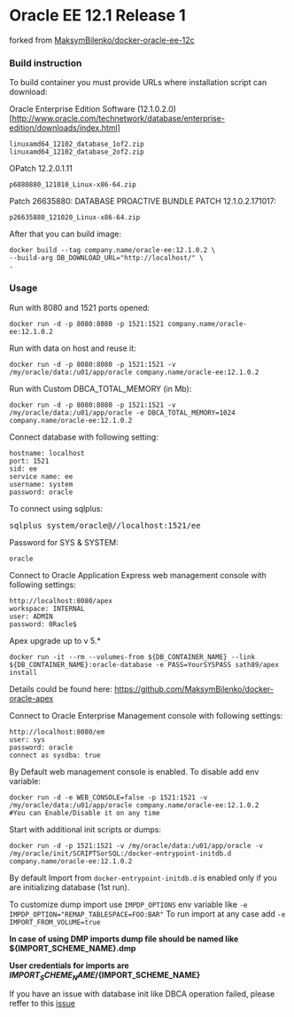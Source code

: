 Oracle EE 12.1 Release 1
============================
forked from [MaksymBilenko/docker-oracle-ee-12c](#https://github.com/MaksymBilenko/docker-oracle-ee-12c)

### Build instruction

To build container you must provide URLs where installation script can download: 
    
Oracle Enterprise Edition Software (12.1.0.2.0) [http://www.oracle.com/technetwork/database/enterprise-edition/downloads/index.html]    

    linuxamd64_12102_database_1of2.zip
    linuxamd64_12102_database_2of2.zip 

OPatch 12.2.0.1.11

    p6880880_121010_Linux-x86-64.zip 
 
Patch 26635880: DATABASE PROACTIVE BUNDLE PATCH 12.1.0.2.171017:
     
    p26635880_121020_Linux-x86-64.zip

After that you can build image:     
    
    docker build --tag company.name/oracle-ee:12.1.0.2 \
    --build-arg DB_DOWNLOAD_URL="http://localhost/" \
    .
### Usage

Run with 8080 and 1521 ports opened:

    docker run -d -p 8080:8080 -p 1521:1521 company.name/oracle-ee:12.1.0.2

Run with data on host and reuse it:

    docker run -d -p 8080:8080 -p 1521:1521 -v /my/oracle/data:/u01/app/oracle company.name/oracle-ee:12.1.0.2

Run with Custom DBCA_TOTAL_MEMORY (in Mb):

    docker run -d -p 8080:8080 -p 1521:1521 -v /my/oracle/data:/u01/app/oracle -e DBCA_TOTAL_MEMORY=1024 company.name/oracle-ee:12.1.0.2

Connect database with following setting:

    hostname: localhost
    port: 1521
    sid: ee
    service name: ee
    username: system
    password: oracle

To connect using sqlplus:

<pre>
sqlplus system/oracle@//localhost:1521/ee
</pre>

Password for SYS & SYSTEM:

    oracle

Connect to Oracle Application Express web management console with following settings:

    http://localhost:8080/apex
    workspace: INTERNAL
    user: ADMIN
    password: 0Racle$

Apex upgrade up to v 5.*

    docker run -it --rm --volumes-from ${DB_CONTAINER_NAME} --link ${DB_CONTAINER_NAME}:oracle-database -e PASS=YourSYSPASS sath89/apex install

Details could be found here: https://github.com/MaksymBilenko/docker-oracle-apex

Connect to Oracle Enterprise Management console with following settings:

    http://localhost:8080/em
    user: sys
    password: oracle
    connect as sysdba: true

By Default web management console is enabled. To disable add env variable:

    docker run -d -e WEB_CONSOLE=false -p 1521:1521 -v /my/oracle/data:/u01/app/oracle company.name/oracle-ee:12.1.0.2
    #You can Enable/Disable it on any time

Start with additional init scripts or dumps:

    docker run -d -p 1521:1521 -v /my/oracle/data:/u01/app/oracle -v /my/oracle/init/SCRIPTSorSQL:/docker-entrypoint-initdb.d company.name/oracle-ee:12.1.0.2
    
By default Import from `docker-entrypoint-initdb.d` is enabled only if you are initializing database (1st run).

To customize dump import use `IMPDP_OPTIONS` env variable like `-e IMPDP_OPTION="REMAP_TABLESPACE=FOO:BAR"`
To run import at any case add `-e IMPORT_FROM_VOLUME=true`

**In case of using DMP imports dump file should be named like ${IMPORT_SCHEME_NAME}.dmp**

**User credentials for imports are  ${IMPORT_SCHEME_NAME}/${IMPORT_SCHEME_NAME}**

If you have an issue with database init like DBCA operation failed, please reffer to this [issue](https://github.com/MaksymBilenko/docker-oracle-12c/issues/16)
